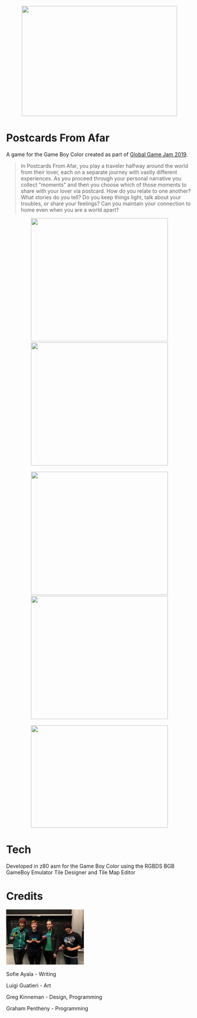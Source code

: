 <p align="center">
  <img width=420 height=298 src="https://github.com/grahamboree/Postcards-From-Afar/blob/master/screenshots/airplanewindow.png" />
</p>

# Postcards From Afar

  A game for the Game Boy Color created as part of [Global Game Jam 2019](https://globalgamejam.org/2019/games/postcards-afar).

> In Postcards From Afar, you play a traveler halfway around the world from their lover, each on a separate journey with vastly different experiences. As you proceed through your personal narrative you collect "moments" and then you choose which of those moments to share with your lover via postcard. How do you relate to one another? What stories do you tell? Do you keep things light, talk about your troubles, or share your feelings? Can you maintain your connection to home even when you are a world apart?

<p align="center">
  <img width=370 height=333 src="https://github.com/grahamboree/Postcards-From-Afar/raw/master/screenshots/cross.png" />
  <img width=370 height=333 src="https://github.com/grahamboree/Postcards-From-Afar/raw/master/screenshots/pyramids.png" />
</p>
<p align="center">
  <img width=370 height=333 src="https://github.com/grahamboree/Postcards-From-Afar/raw/master/screenshots/scuba.png" />
  <img width=370 height=333 src="https://github.com/grahamboree/Postcards-From-Afar/raw/master/screenshots/killi.png" />
</p>
<p align="center">
  <img width=370 height=277 src="https://github.com/grahamboree/Postcards-From-Afar/raw/master/screenshots/postcards.jpg" />
</p>

# Tech

  Developed in z80 asm for the Game Boy Color using the RGBDS BGB GameBoy Emulator Tile Designer and Tile Map Editor



# Credits

![Credits](screenshots/team.jpg)

Sofie Ayala - Writing

Luigi Guatieri - Art

Greg Kinneman - Design, Programming

Graham Pentheny - Programming
